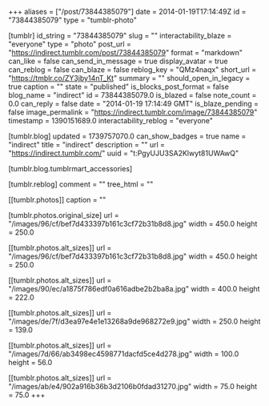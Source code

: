 +++
aliases = ["/post/73844385079"]
date = 2014-01-19T17:14:49Z
id = "73844385079"
type = "tumblr-photo"

[tumblr]
id_string = "73844385079"
slug = ""
interactability_blaze = "everyone"
type = "photo"
post_url = "https://indirect.tumblr.com/post/73844385079"
format = "markdown"
can_like = false
can_send_in_message = true
display_avatar = true
can_reblog = false
can_blaze = false
reblog_key = "QMz4naqx"
short_url = "https://tmblr.co/ZY3jby14nT_Kt"
summary = ""
should_open_in_legacy = true
caption = ""
state = "published"
is_blocks_post_format = false
blog_name = "indirect"
id = 73844385079.0
is_blazed = false
note_count = 0.0
can_reply = false
date = "2014-01-19 17:14:49 GMT"
is_blaze_pending = false
image_permalink = "https://indirect.tumblr.com/image/73844385079"
timestamp = 1390151689.0
interactability_reblog = "everyone"

[tumblr.blog]
updated = 1739757070.0
can_show_badges = true
name = "indirect"
title = "indirect"
description = ""
url = "https://indirect.tumblr.com/"
uuid = "t:PgyUJU3SA2Klwyt81UWAwQ"

[tumblr.blog.tumblrmart_accessories]

[tumblr.reblog]
comment = ""
tree_html = ""

[[tumblr.photos]]
caption = ""

[tumblr.photos.original_size]
url = "/images/96/cf/bef7d433397b161c3cf72b31b8d8.jpg"
width = 450.0
height = 250.0

[[tumblr.photos.alt_sizes]]
url = "/images/96/cf/bef7d433397b161c3cf72b31b8d8.jpg"
width = 450.0
height = 250.0

[[tumblr.photos.alt_sizes]]
url = "/images/90/ec/a1875f786edf0a616adbe2b2ba8a.jpg"
width = 400.0
height = 222.0

[[tumblr.photos.alt_sizes]]
url = "/images/de/7f/d3ea97e4e1e13268a9de968272e9.jpg"
width = 250.0
height = 139.0

[[tumblr.photos.alt_sizes]]
url = "/images/7d/66/ab3498ec4598771dacfd5ce4d278.jpg"
width = 100.0
height = 56.0

[[tumblr.photos.alt_sizes]]
url = "/images/ab/e4/902a916b36b3d2106b0fdad31270.jpg"
width = 75.0
height = 75.0
+++
